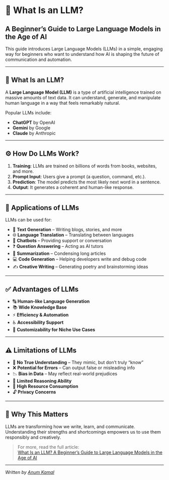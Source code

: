 # 🧠 What Is an LLM?  
## A Beginner’s Guide to Large Language Models in the Age of AI

This guide introduces Large Language Models (LLMs) in a simple, engaging way for beginners who want to understand how AI is shaping the future of communication and automation.

---

## 📘 What Is an LLM?

A **Large Language Model (LLM)** is a type of artificial intelligence trained on massive amounts of text data. It can understand, generate, and manipulate human language in a way that feels remarkably natural.

Popular LLMs include:
- **ChatGPT** by OpenAI
- **Gemini** by Google
- **Claude** by Anthropic

---

## ⚙️ How Do LLMs Work?

1. **Training**: LLMs are trained on billions of words from books, websites, and more.
2. **Prompt Input**: Users give a prompt (a question, command, etc.).
3. **Prediction**: The model predicts the most likely next word in a sentence.
4. **Output**: It generates a coherent and human-like response.

---

## 🚀 Applications of LLMs

LLMs can be used for:
- 📝 **Text Generation** – Writing blogs, stories, and more
- 🌐 **Language Translation** – Translating between languages
- 🤖 **Chatbots** – Providing support or conversation
- ❓ **Question Answering** – Acting as AI tutors
- 📄 **Summarization** – Condensing long articles
- 💻 **Code Generation** – Helping developers write and debug code
- ✍️ **Creative Writing** – Generating poetry and brainstorming ideas

---

## ✅ Advantages of LLMs

- 🔠 **Human-like Language Generation**
- 📚 **Wide Knowledge Base**
- ⚡ **Efficiency & Automation**
- ♿ **Accessibility Support**
- 🧩 **Customizability for Niche Use Cases**

---

## ⚠️ Limitations of LLMs

- 🤔 **No True Understanding** – They mimic, but don’t truly “know”
- ❌ **Potential for Errors** – Can output false or misleading info
- 📉 **Bias in Data** – May reflect real-world prejudices
- 🧠 **Limited Reasoning Ability**
- 💸 **High Resource Consumption**
- 🔓 **Privacy Concerns**

---

## 📌 Why This Matters

LLMs are transforming how we write, learn, and communicate. Understanding their strengths and shortcomings empowers us to use them responsibly and creatively.

> For more, read the full article:  
> [What Is an LLM? A Beginner’s Guide to Large Language Models in the Age of AI](https://medium.com/@anumriz2017/what-is-an-llm-a-beginners-guide-to-large-language-models-in-the-age-of-ai-fa484ee81472)

---

*Written by [Anum Kamal](https://medium.com/@anumriz2017)*
